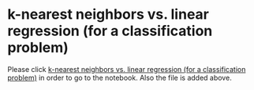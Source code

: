 # k-nearest neighbors vs. linear regression (for a classification problem)
Please click [k-nearest neighbors vs. linear regression (for a classification problem)](https://github.com/azeemkhadam/knn_ols_ML/blob/main/knn_vs_regression.ipynb) in order to go to the notebook. Also the file is added above.
